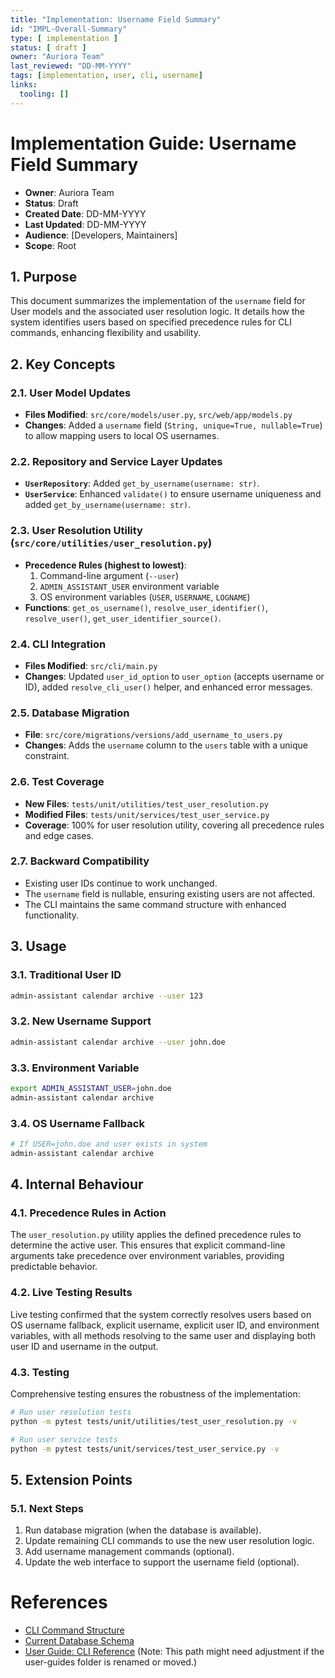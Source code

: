 ```yaml
---
title: "Implementation: Username Field Summary"
id: "IMPL-Overall-Summary"
type: [ implementation ]
status: [ draft ]
owner: "Auriora Team"
last_reviewed: "DD-MM-YYYY"
tags: [implementation, user, cli, username]
links:
  tooling: []
---
```


# Implementation Guide: Username Field Summary

- **Owner**: Auriora Team
- **Status**: Draft
- **Created Date**: DD-MM-YYYY
- **Last Updated**: DD-MM-YYYY
- **Audience**: [Developers, Maintainers]
- **Scope**: Root

## 1. Purpose

This document summarizes the implementation of the `username` field for User models and the associated user resolution logic. It details how the system identifies users based on specified precedence rules for CLI commands, enhancing flexibility and usability.

## 2. Key Concepts

### 2.1. User Model Updates

-   **Files Modified**: `src/core/models/user.py`, `src/web/app/models.py`
-   **Changes**: Added a `username` field (`String, unique=True, nullable=True`) to allow mapping users to local OS usernames.

### 2.2. Repository and Service Layer Updates

-   **`UserRepository`**: Added `get_by_username(username: str)`.
-   **`UserService`**: Enhanced `validate()` to ensure username uniqueness and added `get_by_username(username: str)`.

### 2.3. User Resolution Utility (`src/core/utilities/user_resolution.py`)

-   **Precedence Rules (highest to lowest)**:
    1.  Command-line argument (`--user`)
    2.  `ADMIN_ASSISTANT_USER` environment variable
    3.  OS environment variables (`USER`, `USERNAME`, `LOGNAME`)
-   **Functions**: `get_os_username()`, `resolve_user_identifier()`, `resolve_user()`, `get_user_identifier_source()`.

### 2.4. CLI Integration

-   **Files Modified**: `src/cli/main.py`
-   **Changes**: Updated `user_id_option` to `user_option` (accepts username or ID), added `resolve_cli_user()` helper, and enhanced error messages.

### 2.5. Database Migration

-   **File**: `src/core/migrations/versions/add_username_to_users.py`
-   **Changes**: Adds the `username` column to the `users` table with a unique constraint.

### 2.6. Test Coverage

-   **New Files**: `tests/unit/utilities/test_user_resolution.py`
-   **Modified Files**: `tests/unit/services/test_user_service.py`
-   **Coverage**: 100% for user resolution utility, covering all precedence rules and edge cases.

### 2.7. Backward Compatibility

-   Existing user IDs continue to work unchanged.
-   The `username` field is nullable, ensuring existing users are not affected.
-   The CLI maintains the same command structure with enhanced functionality.

## 3. Usage

### 3.1. Traditional User ID

```bash
admin-assistant calendar archive --user 123
```

### 3.2. New Username Support

```bash
admin-assistant calendar archive --user john.doe
```

### 3.3. Environment Variable

```bash
export ADMIN_ASSISTANT_USER=john.doe
admin-assistant calendar archive
```

### 3.4. OS Username Fallback

```bash
# If USER=john.doe and user exists in system
admin-assistant calendar archive
```

## 4. Internal Behaviour

### 4.1. Precedence Rules in Action

The `user_resolution.py` utility applies the defined precedence rules to determine the active user. This ensures that explicit command-line arguments take precedence over environment variables, providing predictable behavior.

### 4.2. Live Testing Results

Live testing confirmed that the system correctly resolves users based on OS username fallback, explicit username, explicit user ID, and environment variables, with all methods resolving to the same user and displaying both user ID and username in the output.

### 4.3. Testing

Comprehensive testing ensures the robustness of the implementation:

```bash
# Run user resolution tests
python -m pytest tests/unit/utilities/test_user_resolution.py -v

# Run user service tests
python -m pytest tests/unit/services/test_user_service.py -v
```

## 5. Extension Points

### 5.1. Next Steps

1.  Run database migration (when the database is available).
2.  Update remaining CLI commands to use the new user resolution logic.
3.  Add username management commands (optional).
4.  Update the web interface to support the username field (optional).

# References

-   [CLI Command Structure](../2-architecture/HLD-CLI-001-Command-Structure.md)
-   [Current Database Schema](../2-architecture/DATA-002-Current-Schema.md)
-   [User Guide: CLI Reference](../guides/user/UG-002-CLI-Reference.md) (Note: This path might need adjustment if the user-guides folder is renamed or moved.)
